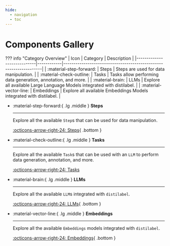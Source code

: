 ```yaml
---
hide:
  - navigation
  - toc
---
```

# Components Gallery

??? info "Category Overview" 
    | Icon                       | Category   | Description                                                       |
    |----------------------------|------------|-------------------------------------------------------------------|
    | :material-step-forward:    | Steps      | Steps are used for data manipulation.                            |
    | :material-check-outline:   | Tasks      | Tasks allow performing data generation, annotation, and more.    |
    | :material-brain:           | LLMs       | Explore all available Large Language Models integrated with distilabel. |
    | :material-vector-line:     | Embeddings | Explore all available Embeddings Models integrated with distilabel.    |

<div class="grid cards" markdown>

-   :material-step-forward:{ .lg .middle } __Steps__

    ---

    Explore all the available `Step`s that can be used for data manipulation.

    [:octicons-arrow-right-24: Steps](steps/index.md){ .bottom }

-   :material-check-outline:{ .lg .middle } __Tasks__

    ---

    Explore all the available `Task`s that can be used with an `LLM` to perform data generation, annotation, and more.

    [:octicons-arrow-right-24: Tasks](tasks/index.md)

-   :material-brain:{ .lg .middle } __LLMs__

    ---

    Explore all the available `LLM`s integrated with `distilabel`.

    [:octicons-arrow-right-24: LLMs](llms/index.md){ .bottom }

-   :material-vector-line:{ .lg .middle } __Embeddings__

    ---

    Explore all the available `Embeddings` models integrated with `distilabel`.

    [:octicons-arrow-right-24: Embeddings](embeddings/index.md){ .bottom }

</div>
